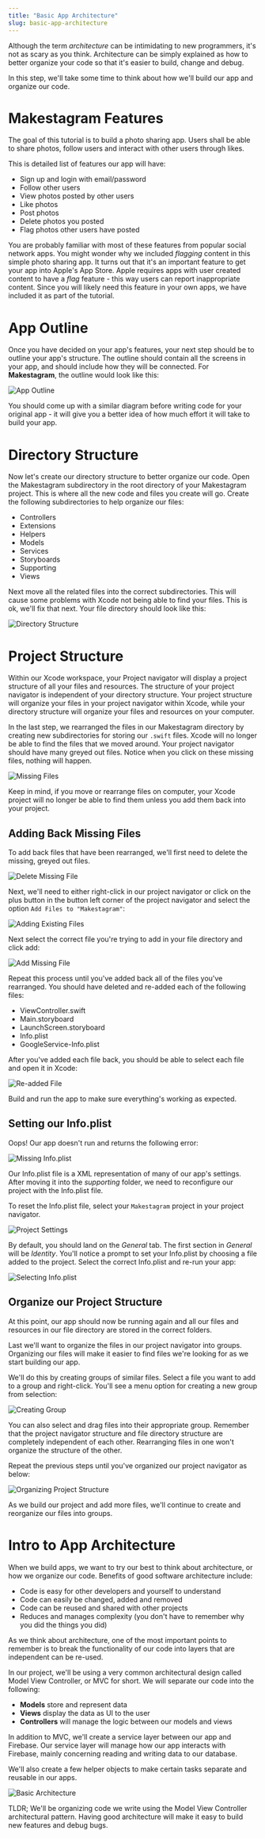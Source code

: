 ```yaml
---
title: "Basic App Architecture"
slug: basic-app-architecture
---
```


Although the term *architecture* can be intimidating to new programmers, it's not as scary as you think. Architecture can be simply explained as how to better organize your code so that it's easier to build, change and debug.

In this step, we'll take some time to think about how we'll build our app and organize our code.

# Makestagram Features

The goal of this tutorial is to build a photo sharing app. Users shall be able to share photos, follow users and interact with other users through likes.

This is detailed list of features our app will have:

- Sign up and login with email/password
- Follow other users
- View photos posted by other users
- Like photos
- Post photos
- Delete photos you posted
- Flag photos other users have posted

You are probably familiar with most of these features from popular social network apps. You might wonder why we included *flagging* content in this simple photo sharing app. It turns out that it's an important feature to get your app into Apple's App Store. Apple requires apps with user created content to have a *flag* feature - this way users can report inappropriate content. Since you will likely need this feature in your own apps, we have included it as part of the tutorial.

# App Outline

Once you have decided on your app's features, your next step should be to outline your app's structure. The outline should contain all the screens in your app, and should include how they will be connected. For **Makestagram**, the outline would look like this:

![App Outline](assets/app_outline.png)

You should come up with a similar diagram before writing code for your original app - it will give you a better idea of how much effort it will take to build your app.

# Directory Structure

Now let's create our directory structure to better organize our code. Open the Makestagram subdirectory in the root directory of your Makestagram project. This is where all the new code and files you create will go. Create the following subdirectories to help organize our files:

- Controllers
- Extensions
- Helpers
- Models
- Services
- Storyboards
- Supporting
- Views

Next move all the related files into the correct subdirectories. This will cause some problems with Xcode not being able to find your files. This is ok, we'll fix that next. Your file directory should look like this:

![Directory Structure](assets/directory_structure.png)

# Project Structure

Within our Xcode workspace, your Project navigator will display a project structure of all your files and resources. The structure of your project navigator is independent of your directory structure. Your project structure will organize your files in your project navigator within Xcode, while your directory structure will organize your files and resources on your computer.

In the last step, we rearranged the files in our Makestagram directory by creating new subdirectories for storing our `.swift` files. Xcode will no longer be able to find the files that we moved around. Your project navigator should have many greyed out files. Notice when you click on these missing files, nothing will happen.

![Missing Files](assets/missing_files.png)

Keep in mind, if you move or rearrange files on computer, your Xcode project will no longer be able to find them unless you add them back into your project.

## Adding Back Missing Files

To add back files that have been rearranged, we'll first need to delete the missing, greyed out files.

![Delete Missing File](assets/delete_missing_file.png)

Next, we'll need to either right-click in our project navigator or click on the plus button in the button left corner of the project navigator and select the option `Add Files to "Makestagram"`:

![Adding Existing Files](assets/add_existing_files.png)

Next select the correct file you're trying to add in your file directory and click add:

![Add Missing File](assets/add_missing_file.png)

Repeat this process until you've added back all of the files you've rearranged. You should have deleted and re-added each of the following files:

- ViewController.swift
- Main.storyboard
- LaunchScreen.storyboard
- Info.plist
- GoogleService-Info.plist

After you've added each file back, you should be able to select each file and open it in Xcode:

![Re-added File](assets/readded_file.png)

Build and run the app to make sure everything's working as expected.

## Setting our Info.plist

Oops! Our app doesn't run and returns the following error:

![Missing Info.plist](assets/missing_info_plist.png)

Our Info.plist file is a XML representation of many of our app's settings. After moving it into the *supporting* folder, we need to reconfigure our project with the Info.plist file.

To reset the Info.plist file, select your `Makestagram` project in your project navigator.

![Project Settings](assets/project_settings.png)

By default, you should land on the *General* tab. The first section in *General* will be *Identity*. You'll notice a prompt to set your Info.plist by choosing a file added to the project. Select the correct Info.plist and re-run your app:

![Selecting Info.plist](assets/resetting_info_plist.png)

## Organize our Project Structure

At this point, our app should now be running again and all our files and resources in our file directory are stored in the correct folders.

Last we'll want to organize the files in our project navigator into groups. Organizing our files will make it easier to find files we're looking for as we start building our app.

We'll do this by creating groups of similar files. Select a file you want to add to a group and right-click. You'll see a menu option for creating a new group from selection:

![Creating Group](assets/creating_group.png)

You can also select and drag files into their appropriate group. Remember that the project navigator structure and file directory structure are completely independent of each other. Rearranging files in one won't organize the structure of the other.

Repeat the previous steps until you've organized our project navigator as below:

![Organizing Project Structure](assets/project_structure.png)

As we build our project and add more files, we'll continue to create and reorganize our files into groups.

# Intro to App Architecture

When we build apps, we want to try our best to think about architecture, or how we organize our code. Benefits of good software architecture include:

- Code is easy for other developers and yourself to understand
- Code can easily be changed, added and removed
- Code can be reused and shared with other projects
- Reduces and manages complexity (you don't have to remember why you did the things you did)

As we think about architecture, one of the most important points to remember is to break the functionality of our code into layers that are independent can be re-used.

In our project, we'll be using a very common architectural design called Model View Controller, or MVC for short. We will separate our code into the following:

- **Models** store and represent data
- **Views** display the data as UI to the user
- **Controllers** will manage the logic between our models and views

In addition to MVC, we'll create a service layer between our app and Firebase. Our service layer will manage how our app interacts with Firebase, mainly concerning reading and writing data to our database.

We'll also create a few helper objects to make certain tasks separate and reusable in our apps.

![Basic Architecture](assets/basic_architecture.png)

TLDR; We'll be organizing code we write using the Model View Controller architectural pattern. Having good architecture will make it easy to build new features and debug bugs.
